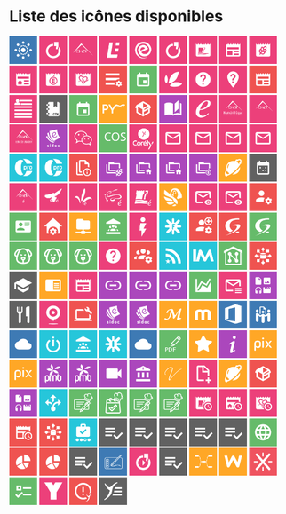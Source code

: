 # Liste des icônes disponibles

<img src="./icons/AccesOAE_RECIA.svg" alt="AccesOAE_RECIA" title="AccesOAE_RECIA" width="50" height="50" >
<img src="./icons/accueil-cfa.svg" alt="accueil-cfa" title="accueil-cfa" width="50" height="50" >
<img src="./icons/accueil-clg18.svg" alt="accueil-clg18" title="accueil-clg18" width="50" height="50" >
<img src="./icons/accueil-clg28.svg" alt="accueil-clg28" title="accueil-clg28" width="50" height="50" >
<img src="./icons/accueil-clg37.svg" alt="accueil-clg37" title="accueil-clg37" width="50" height="50" >
<img src="./icons/accueil-lycees.svg" alt="accueil-lycees" title="accueil-lycees" width="50" height="50" >
<img src="./icons/ActualitesCD37.svg" alt="ActualitesCD37" title="ActualitesCD37" width="50" height="50" >
<img src="./icons/ActualitesCollectivite.svg" alt="ActualitesCollectivite" title="ActualitesCollectivite" width="50" height="50" >
<img src="./icons/ActualitesDRAAF.svg" alt="ActualitesDRAAF" title="ActualitesDRAAF" width="50" height="50" >
<img src="./icons/ActualitesEtab.svg" alt="ActualitesEtab" title="ActualitesEtab" width="50" height="50" >
<img src="./icons/ActualitesRectorat.svg" alt="ActualitesRectorat" title="ActualitesRectorat" width="50" height="50" >
<img src="./icons/ActualitesRegion.svg" alt="ActualitesRegion" title="ActualitesRegion" width="50" height="50" >
<img src="./icons/AdminListesDiffusion.svg" alt="AdminListesDiffusion" title="AdminListesDiffusion" width="50" height="50" >
<img src="./icons/AgendaKronolith.svg" alt="AgendaKronolith" title="AgendaKronolith" width="50" height="50" >
<img src="./icons/agrilocal18.svg" alt="agrilocal18" title="agrilocal18" width="50" height="50" >
<img src="./icons/AidePortailENT.svg" alt="AidePortailENT" title="AidePortailENT" width="50" height="50" >
<img src="./icons/aidesInfosCFA.svg" alt="aidesInfosCFA" title="aidesInfosCFA" width="50" height="50" >
<img src="./icons/AnnoncesRECIA.svg" alt="AnnoncesRECIA" title="AnnoncesRECIA" width="50" height="50" >
<img src="./icons/annuaire.svg" alt="annuaire" title="annuaire" width="50" height="50" >
<img src="./icons/CahierTexte.svg" alt="CahierTexte" title="CahierTexte" width="50" height="50" >
<img src="./icons/calendar.svg" alt="calendar" title="calendar" width="50" height="50" >
<img src="./icons/CAPYTALE.svg" alt="CAPYTALE" title="CAPYTALE" width="50" height="50" >
<img src="./icons/Catalogue_OPSI.svg" alt="Catalogue_OPSI" title="Catalogue_OPSI" width="50" height="50" >
<img src="./icons/catalogueRessources.svg" alt="catalogueRessources" title="catalogueRessources" width="50" height="50" >
<img src="./icons/CD18extranet.svg" alt="CD18extranet" title="CD18extranet" width="50" height="50" >
<img src="./icons/CD18Numeritheque.svg" alt="CD18Numeritheque" title="CD18Numeritheque" width="50" height="50" >
<img src="./icons/CD18outilsAgents.svg" alt="CD18outilsAgents" title="CD18outilsAgents" width="50" height="50" >
<img src="./icons/CD18PortailUsager.svg" alt="CD18PortailUsager" title="CD18PortailUsager" width="50" height="50" >
<img src="./icons/CDITheresePlaniol.svg" alt="CDITheresePlaniol" title="CDITheresePlaniol" width="50" height="50" >
<img src="./icons/chat.svg" alt="chat" title="chat" width="50" height="50" >
<img src="./icons/COS.svg" alt="COS" title="COS" width="50" height="50" >
<img src="./icons/Corely.svg" alt="Corely" title="Corely" width="50" height="50" >
<img src="./icons/CourrielAcademique.svg" alt="CourrielAcademique" title="CourrielAcademique" width="50" height="50" >
<img src="./icons/CourrielEducagri.svg" alt="CourrielEducagri" title="CourrielEducagri" width="50" height="50" >
<img src="./icons/CourrielEleves.svg" alt="CourrielEleves" title="CourrielEleves" width="50" height="50" >
<img src="./icons/CourrielRECIA.svg" alt="CourrielRECIA" title="CourrielRECIA" width="50" height="50" >
<img src="./icons/CPRO-STI.svg" alt="CPRO-STI" title="CPRO-STI" width="50" height="50" >
<img src="./icons/CPRO.svg" alt="CPRO" title="CPRO" width="50" height="50" >
<img src="./icons/DocENT.svg" alt="DocENT" title="DocENT" width="50" height="50" >
<img src="./icons/DocumentsDRAAF.svg" alt="DocumentsDRAAF" title="DocumentsDRAAF" width="50" height="50" >
<img src="./icons/DocumentsEtab.svg" alt="DocumentsEtab" title="DocumentsEtab" width="50" height="50" >
<img src="./icons/DocumentsCollectivite.svg" alt="DocumentsCollectivite" title="DocumentsCollectivite" width="50" height="50" >
<img src="./icons/DocumentsRectorat.svg" alt="DocumentsRectorat" title="DocumentsRectorat" width="50" height="50" >
<img src="./icons/EchoSpheres.svg" alt="EchoSpheres" title="EchoSpheres" width="50" height="50" >
<img src="./icons/EDT.svg" alt="EDT" title="EDT" width="50" height="50" >
<img src="./icons/EducationCher.svg" alt="EducationCher" title="EducationCher" width="50" height="50" >
<img src="./icons/EducationIndre.svg" alt="EducationIndre" title="EducationIndre" width="50" height="50" >
<img src="./icons/EducationLoiret.svg" alt="EducationLoiret" title="EducationLoiret" width="50" height="50" >
<img src="./icons/EducationLoirEtCher.svg" alt="EducationLoirEtCher" title="EducationLoirEtCher" width="50" height="50" >
<img src="./icons/EducationTouraine.svg" alt="EducationTouraine" title="EducationTouraine" width="50" height="50" >
<img src="./icons/Elea.svg" alt="Elea" title="Elea" width="50" height="50" >
<img src="./icons/email-preview-clg37.svg" alt="email-preview-clg37" title="email-preview-clg37" width="50" height="50" >
<img src="./icons/email-preview-netocentre.svg" alt="email-preview-netocentre" title="email-preview-netocentre" width="50" height="50" >
<img src="./icons/ESCO-GLC.svg" alt="ESCO-GLC" title="ESCO-GLC" width="50" height="50" >
<img src="./icons/ESCO-MCE.svg" alt="ESCO-MCE" title="ESCO-MCE" width="50" height="50" >
<img src="./icons/ESCO-ParamEtab.svg" alt="ESCO-ParamEtab" title="ESCO-ParamEtab" width="50" height="50" >
<img src="./icons/esup-filemanager.svg" alt="esup-filemanager" title="esup-filemanager" width="50" height="50" >
<img src="./icons/eurecia.svg" alt="eurecia" title="eurecia" width="50" height="50" >
<img src="./icons/FlashInfoEtab.svg" alt="FlashInfoEtab" title="FlashInfoEtab" width="50" height="50" >
<img src="./icons/Folios.svg" alt="Folios" title="Folios" width="50" height="50" >
<img src="./icons/GLC.svg" alt="GLC" title="GLC" width="50" height="50" >
<img src="./icons/glpi.svg" alt="glpi" title="glpi" width="50" height="50" >
<img src="./icons/GLPI.svg" alt="GLPI" title="GLPI" width="50" height="50" >
<img src="./icons/GRR2_CFA.svg" alt="GRR2_CFA" title="GRR2_CFA" width="50" height="50" >
<img src="./icons/GRR2_netocentre.svg" alt="GRR2_netocentre" title="GRR2_netocentre" width="50" height="50" >
<img src="./icons/GRR_JCoeurEleves.svg" alt="GRR_JCoeurEleves" title="GRR_JCoeurEleves" width="50" height="50" >
<img src="./icons/HelpInfo.svg" alt="HelpInfo" title="HelpInfo" width="50" height="50" >
<img src="./icons/I2Grouper-UI.svg" alt="I2Grouper-UI" title="I2Grouper-UI" width="50" height="50" >
<img src="./icons/infosEtoile.svg" alt="infosEtoile" title="infosEtoile" width="50" height="50" >
<img src="./icons/InstantsMetiers.svg" alt="InstantsMetiers" title="InstantsMetiers" width="50" height="50" >
<img src="./icons/Intranet.svg" alt="Intranet" title="Intranet" width="50" height="50" >
<img src="./icons/ITSM.svg" alt="ITSM" title="ITSM" width="50" height="50" >
<img src="./icons/ItsTours_VieEtudiante.svg" alt="ItsTours_VieEtudiante" title="ItsTours_VieEtudiante" width="50" height="50" >
<img src="./icons/LEA.svg" alt="LEA" title="LEA" width="50" height="50" >
<img src="./icons/LettreActualites.svg" alt="LettreActualites" title="LettreActualites" width="50" height="50" >
<img src="./icons/LiensEdutiles.svg" alt="LiensEdutiles" title="LiensEdutiles" width="50" height="50" >
<img src="./icons/LiensUtilAgri.svg" alt="LiensUtilAgri" title="LiensUtilAgri" width="50" height="50" >
<img src="./icons/liensUtilesCFA.svg" alt="liensUtilesCFA" title="liensUtilesCFA" width="50" height="50" >
<img src="./icons/Limesurvey.svg" alt="Limesurvey" title="Limesurvey" width="50" height="50" >
<img src="./icons/ListesDiffusion.svg" alt="ListesDiffusion" title="ListesDiffusion" width="50" height="50" >
<img src="./icons/Mediacentre.svg" alt="Mediacentre" title="Mediacentre" width="50" height="50" >
<img src="./icons/menuCantine.svg" alt="menuCantine" title="menuCantine" width="50" height="50" >
<img src="./icons/MessageAccueilWoC.svg" alt="MessageAccueilWoC" title="MessageAccueilWoC" width="50" height="50" >
<img src="./icons/MILycees.svg" alt="MILycees" title="MILycees" width="50" height="50" >
<img src="./icons/MonCDIPLCourier.svg" alt="MonCDIPLCourier" title="MonCDIPLCourier" width="50" height="50" >
<img src="./icons/MonCDI.svg" alt="MonCDI" title="MonCDI" width="50" height="50" >
<img src="./icons/MonDesk.svg" alt="MonDesk" title="MonDesk" width="50" height="50" >
<img src="./icons/MoodleMu.svg" alt="MoodleMu" title="MoodleMu" width="50" height="50" >
<img src="./icons/MSOffice.svg" alt="MSOffice" title="MSOffice" width="50" height="50" >
<img src="./icons/MyPads.svg" alt="MyPads" title="MyPads" width="50" height="50" >
<img src="./icons/Nextcloud.svg" alt="Nextcloud" title="Nextcloud" width="50" height="50" >
<img src="./icons/OBII.svg" alt="OBII" title="OBII" width="50" height="50" >
<img src="./icons/OffresStages45.svg" alt="OffresStages45" title="OffresStages45" width="50" height="50" >
<img src="./icons/OnisepServices.svg" alt="OnisepServices" title="OnisepServices" width="50" height="50" >
<img src="./icons/OwnCloud_RECIA.svg" alt="OwnCloud_RECIA" title="OwnCloud_RECIA" width="50" height="50" >
<img src="./icons/PDFOnline.svg" alt="PDFOnline" title="PDFOnline" width="50" height="50" >
<img src="./icons/pearltrees.svg" alt="pearltrees" title="pearltrees" width="50" height="50" >
<img src="./icons/PIA.svg" alt="PIA" title="PIA" width="50" height="50" >
<img src="./icons/pix-externe.svg" alt="pix-externe" title="pix-externe" width="50" height="50" >
<img src="./icons/pix.svg" alt="pix" title="pix" width="50" height="50" >
<img src="./icons/PMB_LesCharmilles.svg" alt="PMB_LesCharmilles" title="PMB_LesCharmilles" width="50" height="50" >
<img src="./icons/PMB.svg" alt="PMB" title="PMB" width="50" height="50" >
<img src="./icons/pod.svg" alt="pod" title="pod" width="50" height="50" >
<img src="./icons/PortailArenA.svg" alt="PortailArenA" title="PortailArenA" width="50" height="50" >
<img src="./icons/projetVoltaire-ITSTours.svg" alt="projetVoltaire-ITSTours" title="projetVoltaire-ITSTours" width="50" height="50" >
<img src="./icons/PublicationContenus.svg" alt="PublicationContenus" title="PublicationContenus" width="50" height="50" >
<img src="./icons/Pydio36.svg" alt="Pydio36" title="Pydio36" width="50" height="50" >
<img src="./icons/referentielLogicielsColleges.svg" alt="referentielLogicielsColleges" title="referentielLogicielsColleges" width="50" height="50" >
<img src="./icons/RessourcesNumeriques.svg" alt="RessourcesNumeriques" title="RessourcesNumeriques" width="50" height="50" >
<img src="./icons/RessourcesOrientationLycees.svg" alt="RessourcesOrientationLycees" title="RessourcesOrientationLycees" width="50" height="50" >
<img src="./icons/RestoGest.svg" alt="RestoGest" title="RestoGest" width="50" height="50" >
<img src="./icons/RestoResa.svg" alt="RestoResa" title="RestoResa" width="50" height="50" >
<img src="./icons/RestoSuiviTarif.svg" alt="RestoSuiviTarif" title="RestoSuiviTarif" width="50" height="50" >
<img src="./icons/RestoTarif.svg" alt="RestoTarif" title="RestoTarif" width="50" height="50" >
<img src="./icons/ResumeActualitesCD37.svg" alt="ResumeActualitesCD37" title="ResumeActualitesCD37" width="50" height="50" >
<img src="./icons/ResumeActualitesEtab.svg" alt="ResumeActualitesEtab" title="ResumeActualitesEtab" width="50" height="50" >
<img src="./icons/ResumeActualitesRegion.svg" alt="ResumeActualitesRegion" title="ResumeActualitesRegion" width="50" height="50" >
<img src="./icons/ResumeInfosENT.svg" alt="ResumeInfosENT" title="ResumeInfosENT" width="50" height="50" >
<img src="./icons/RTX.svg" alt="RTX" title="RTX" width="50" height="50" >
<img src="./icons/SACoche.svg" alt="SACoche" title="SACoche" width="50" height="50" >
<img src="./icons/SconetNotes_chefetab.svg" alt="SconetNotes_chefetab" title="SconetNotes_chefetab" width="50" height="50" >
<img src="./icons/SconetNotes_peda.svg" alt="SconetNotes_peda" title="SconetNotes_peda" width="50" height="50" >
<img src="./icons/SconetNotes.svg" alt="SconetNotes" title="SconetNotes" width="50" height="50" >
<img src="./icons/SconetNotes_viesco.svg" alt="SconetNotes_viesco" title="SconetNotes_viesco" width="50" height="50" >
<img src="./icons/SiecleVieScolaire.svg" alt="SiecleVieScolaire" title="SiecleVieScolaire" width="50" height="50" >
<img src="./icons/SiteEtablissement.svg" alt="SiteEtablissement" title="SiteEtablissement" width="50" height="50" >
<img src="./icons/Statistiques_CFA.svg" alt="Statistiques_CFA" title="Statistiques_CFA" width="50" height="50" >
<img src="./icons/Statistiques.svg" alt="Statistiques" title="Statistiques" width="50" height="50" >
<img src="./icons/Teleservices.svg" alt="Teleservices" title="Teleservices" width="50" height="50" >
<img src="./icons/tlDraw.svg" alt="tlDraw" title="tlDraw" width="50" height="50" >
<img src="./icons/VideoNOCWPP.svg" alt="VideoNOCWPP" title="VideoNOCWPP" width="50" height="50" >
<img src="./icons/VieScolaire.svg" alt="VieScolaire" title="VieScolaire" width="50" height="50" >
<img src="./icons/WiseMapping.svg" alt="WiseMapping" title="WiseMapping" width="50" height="50" >
<img src="./icons/Wims.svg" alt="Wims" title="Wims" width="50" height="50" >
<img src="./icons/XWIKI.svg" alt="XWiki" title="XWiki" width="50" height="50" >
<img src="./icons/Yakforms.svg" alt="Yakforms" title="Yakforms" width="50" height="50" >
<img src="./icons/YEPS.svg" alt="YEPS" title="YEPS" width="50" height="50" >
<img src="./icons/YmagLog.svg" alt="YmagLog" title="YmagLog" width="50" height="50" >
<img src="./icons/Ypareo.svg" alt="Ypareo" title="Ypareo" width="50" height="50" >
